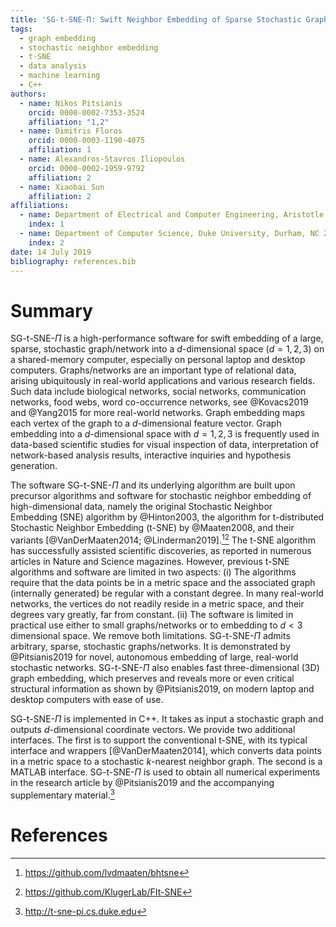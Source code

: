 ```yaml
---
title: 'SG-t-SNE-Π: Swift Neighbor Embedding of Sparse Stochastic Graphs'
tags:
  - graph embedding
  - stochastic neighbor embedding
  - t-SNE
  - data analysis
  - machine learning
  - C++
authors:
  - name: Nikos Pitsianis
    orcid: 0000-0002-7353-3524
    affiliation: "1,2"
  - name: Dimitris Floros
    orcid: 0000-0003-1190-4075
    affiliation: 1
  - name: Alexandros-Stavros Iliopoulos
    orcid: 0000-0002-1959-9792
    affiliation: 2
  - name: Xiaobai Sun
    affiliation: 2
affiliations:
  - name: Department of Electrical and Computer Engineering, Aristotle University of Thessaloniki, Thessaloniki 54124, Greece
    index: 1
  - name: Department of Computer Science, Duke University, Durham, NC 27708, USA
    index: 2
date: 14 July 2019
bibliography: references.bib
---
```



# Summary

SG-t-SNE-$\Pi$ is a high-performance software for swift embedding of a
large, sparse, stochastic graph/network into a $d$-dimensional space
($d = 1,2,3$) on a shared-memory computer, especially on personal laptop
and desktop computers. Graphs/networks are an important type of
relational data, arising ubiquitously in real-world applications and
various research fields. Such data include biological networks, social networks,
communication networks, food webs, word co-occurrence networks, 
see @Kovacs2019 and @Yang2015 for more real-world networks. Graph embedding
maps each vertex of the graph to a $d$-dimensional feature vector. Graph
embedding into a $d$-dimensional space with $d=1,2,3$ is frequently used
in data-based scientific studies for visual inspection of data,
interpretation of network-based analysis results, interactive inquiries
and hypothesis generation.

The software SG-t-SNE-$\Pi$ and its underlying algorithm are built upon
precursor algorithms and software for stochastic neighbor embedding of
high-dimensional data, namely the original Stochastic Neighbor
Embedding (SNE) algorithm by @Hinton2003,
the algorithm for t-distributed Stochastic Neighbor Embedding (t-SNE) by
@Maaten2008, and their
variants [@VanDerMaaten2014; @Linderman2019].[^1][^2] The t-SNE
algorithm has successfully assisted scientific discoveries, as reported
in numerous articles in Nature and Science magazines. However, previous
t-SNE algorithms and software are limited in two aspects:
(i) The algorithms require that the data points be in a metric space and the
associated graph (internally generated) be regular with a constant
degree. In many real-world networks, the vertices do not readily reside
in a metric space, and their degrees vary greatly, far from
constant.
(ii) The software is limited in practical use either to small graphs/networks
or to embedding to $d<3$ dimensional space.
We remove both limitations. SG-t-SNE-$\Pi$ admits arbitrary,
sparse, stochastic graphs/networks. It is demonstrated by @Pitsianis2019 for
novel, autonomous embedding of large, real-world stochastic networks.
SG-t-SNE-$\Pi$ also enables fast three-dimensional (3D) graph embedding,
which preserves and reveals more or even critical structural information
as shown by @Pitsianis2019, on modern laptop and desktop computers
with ease of use.

SG-t-SNE-$\Pi$ is implemented in C++. It takes as input a stochastic
graph and outputs $d$-dimensional coordinate vectors. We provide two additional interfaces. The
first is to support the conventional t-SNE, with its typical interface
and wrappers [@VanDerMaaten2014], which converts data points in a metric
space to a stochastic $k$-nearest neighbor graph. The second is a MATLAB
interface. SG-t-SNE-$\Pi$ is used to obtain all numerical experiments in
the research article by @Pitsianis2019 and the accompanying supplementary
material.[^3]

[^1]: <https://github.com/lvdmaaten/bhtsne>

[^2]: <https://github.com/KlugerLab/FIt-SNE>

[^3]: <http://t-sne-pi.cs.duke.edu>

# References
